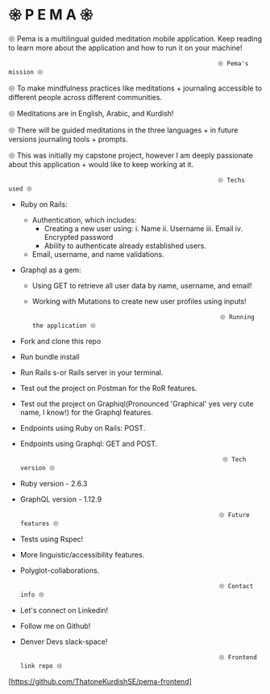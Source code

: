 # 𑁍 P E M A 𑁍

𑁍 Pema is a multilingual guided meditation mobile application. Keep reading to learn more about the application and how to run it on your machine!

                                                              𑁍 Pema's mission 𑁍 

   𑁍 To make mindfulness practices like meditations + journaling accessible to different
    people across different communities.

   𑁍 Meditations are in English, Arabic, and Kurdish!

   𑁍 There will be guided meditations in the three languages + in future versions journaling tools + prompts.

   𑁍 This was initially my capstone project, however I am deeply passionate about this application + would like to keep working at it.

                                                              𑁍 Techs used 𑁍

- Ruby on Rails:
    - Authentication, which includes:
        - Creating a new user using:
            i. Name
            ii. Username
            iii. Email
            iv. Encrypted password
        - Ability to  authenticate already established users.
    - Email, username, and name validations.
- Graphql as a gem:
    - Using GET to retrieve all user data by name, username, and email!
    - Working with Mutations to create new user profiles using inputs!


                                                              𑁍 Running the application 𑁍

- Fork and clone this repo
- Run bundle install
- Run Rails s-or Rails server in your terminal.
- Test out the project on Postman for the RoR features.
- Test out the project on Graphiql(Pronounced 'Graphical' yes very cute name, I know!) for the Graphql features.
- Endpoints using Ruby on Rails: POST.
- Endpoints using Graphql: GET and POST.


                                                              𑁍 Tech version 𑁍
 
 - Ruby version - 2.6.3
 - GraphQL version - 1.12.9 

                                                              𑁍 Future features 𑁍
 
 - Tests using Rspec!
 - More linguistic/accessibility features.
 - Polyglot-collaborations.

                                                              𑁍 Contact info 𑁍
 
 - Let's connect on Linkedin!
 - Follow me on Github!
 - Denver Devs slack-space!
 

                                                              𑁍 Frontend link repo 𑁍
[https://github.com/ThatoneKurdishSE/pema-frontend]
